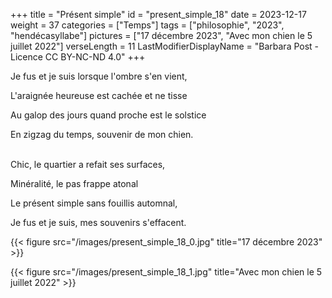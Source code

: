 +++
title = "Présent simple"
id = "present_simple_18"
date = 2023-12-17
weight = 37
categories = ["Temps"]
tags = ["philosophie", "2023", "hendécasyllabe"]
pictures = ["17 décembre 2023", "Avec mon chien le 5 juillet 2022"]
verseLength = 11
LastModifierDisplayName = "Barbara Post - Licence CC BY-NC-ND 4.0"
+++

Je fus et je suis lorsque l'ombre s'en vient,

L'araignée heureuse est cachée et ne tisse

Au galop des jours quand proche est le solstice

En zigzag du temps, souvenir de mon chien.

 \
Chic, le quartier a refait ses surfaces,

Minéralité, le pas frappe atonal

Le présent simple sans fouillis automnal,

Je fus et je suis, mes souvenirs s'effacent.

{{< figure src="/images/present_simple_18_0.jpg" title="17 décembre 2023" >}}

{{< figure src="/images/present_simple_18_1.jpg" title="Avec mon chien le 5 juillet 2022" >}}

